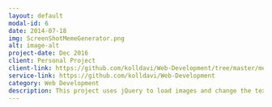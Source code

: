 ```yaml
---
layout: default
modal-id: 6
date: 2014-07-18
img: ScreenShotMemeGenerator.png
alt: image-alt
project-date: Dec 2016
client: Personal Project
client-link: https://github.com/kolldavi/Web-Development/tree/master/memeGenerator
service-link: https://github.com/kolldavi/Web-Development
category: Web Development
description: This project uses jQuery to load images and change the text to create memes it can be viewed at <a href ="http://www.dkoller.com/Web-Development/memeGenerator/index.html"> Here</a>
---
```

